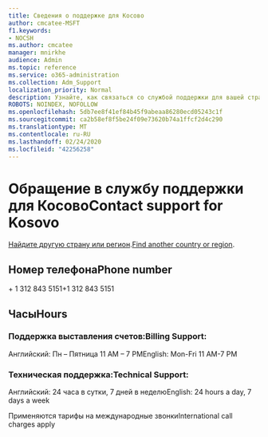 ```yaml
---
title: Сведения о поддержке для Косово
author: cmcatee-MSFT
f1.keywords:
- NOCSH
ms.author: cmcatee
manager: mnirkhe
audience: Admin
ms.topic: reference
ms.service: o365-administration
ms.collection: Adm_Support
localization_priority: Normal
description: Узнайте, как связаться со службой поддержки для вашей страны или региона.
ROBOTS: NOINDEX, NOFOLLOW
ms.openlocfilehash: 5db7ee8f41ef84b45f9abeaa86280ecd05243c1f
ms.sourcegitcommit: ca2b58ef8f5be24f09e73620b74a1ffcf2d4c290
ms.translationtype: MT
ms.contentlocale: ru-RU
ms.lasthandoff: 02/24/2020
ms.locfileid: "42256258"
---
```

# <a name="contact-support-for-kosovo"></a><span data-ttu-id="eb457-103">Обращение в службу поддержки для Косово</span><span class="sxs-lookup"><span data-stu-id="eb457-103">Contact support for Kosovo</span></span>

<span data-ttu-id="eb457-104">[Найдите другую страну или регион](../contact-support-for-business-products.md).</span><span class="sxs-lookup"><span data-stu-id="eb457-104">[Find another country or region](../contact-support-for-business-products.md).</span></span>

## <a name="phone-number"></a><span data-ttu-id="eb457-105">Номер телефона</span><span class="sxs-lookup"><span data-stu-id="eb457-105">Phone number</span></span>
<span data-ttu-id="eb457-106">+ 1 312 843 5151</span><span class="sxs-lookup"><span data-stu-id="eb457-106">+1 312 843 5151</span></span>

## <a name="hours"></a><span data-ttu-id="eb457-107">Часы</span><span class="sxs-lookup"><span data-stu-id="eb457-107">Hours</span></span>
### <a name="billing-support"></a><span data-ttu-id="eb457-108">Поддержка выставления счетов:</span><span class="sxs-lookup"><span data-stu-id="eb457-108">Billing Support:</span></span>

<span data-ttu-id="eb457-109">Английский: Пн – Пятница 11 AM – 7 PM</span><span class="sxs-lookup"><span data-stu-id="eb457-109">English: Mon-Fri 11 AM-7 PM</span></span>

### <a name="technical-support"></a><span data-ttu-id="eb457-110">Техническая поддержка:</span><span class="sxs-lookup"><span data-stu-id="eb457-110">Technical Support:</span></span>

<span data-ttu-id="eb457-111">Английский: 24 часа в сутки, 7 дней в неделю</span><span class="sxs-lookup"><span data-stu-id="eb457-111">English: 24 hours a day, 7 days a week</span></span>

<span data-ttu-id="eb457-112">Применяются тарифы на международные звонки</span><span class="sxs-lookup"><span data-stu-id="eb457-112">International call charges apply</span></span>